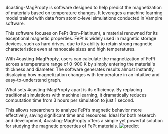 4casting-MagPropty is software designed to help predict the magnetization of materials based on temperature changes. It leverages a machine learning model trained with data from atomic-level simulations conducted in Vampire software.

This software focuses on FePt (Iron-Platinum), a material renowned for its exceptional magnetic properties. FePt is widely used in magnetic storage devices, such as hard drives, due to its ability to retain strong magnetic characteristics even at nanoscale sizes and high temperatures. 

With 4casting-MagPropty, users can calculate the magnetization of FePt across a temperature range of 0–900 K by simply entering the material's thickness and diameter. The software generates results almost instantly, displaying how magnetization changes with temperature in an intuitive and easy-to-understand graph. 

What sets 4casting-MagPropty apart is its efficiency. By replacing traditional simulations with machine learning, it dramatically reduces computation time from 3 hours per simulation to just 1 second. 

This allows researchers to analyze FePt’s magnetic behavior more effectively, saving significant time and resources. Ideal for both research and development, 4casting-MagPropty offers a simple yet powerful solution for studying the magnetic properties of FePt materials.
![predict](https://github.com/user-attachments/assets/3792026b-07fc-4bfa-895c-e7a4371ae94a)
